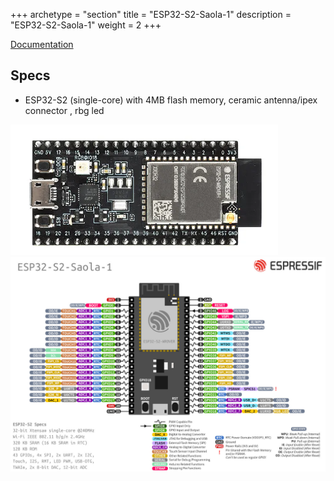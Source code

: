 +++
archetype = "section"
title = "ESP32-S2-Saola-1"
description =  "ESP32-S2-Saola-1"
weight = 2
+++

[Documentation](https://docs.espressif.com/projects/esp-idf/en/latest/esp32s2/hw-reference/esp32s2/user-guide-saola-1-v1.2.html)

## Specs
* ESP32-S2 (single-core) with 4MB flash memory, ceramic antenna/ipex connector , rbg led


![image](front.png?width=400px)
![image](pinout.jpg?width=400px)

